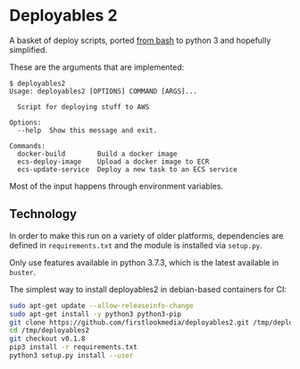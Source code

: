 # Deployables 2

A basket of deploy scripts, ported [from bash](https://github.com/firstlookmedia/deployables) to python 3 and hopefully simplified.

These are the arguments that are implemented:

```
$ deployables2
Usage: deployables2 [OPTIONS] COMMAND [ARGS]...

  Script for deploying stuff to AWS

Options:
  --help  Show this message and exit.

Commands:
  docker-build        Build a docker image
  ecs-deploy-image    Upload a docker image to ECR
  ecs-update-service  Deploy a new task to an ECS service
```

Most of the input happens through environment variables.

## Technology

In order to make this run on a variety of older platforms, dependencies are defined in `requirements.txt` and the module is installed via `setup.py`.

Only use features available in python 3.7.3, which is the latest available in `buster`.

The simplest way to install deployables2 in debian-based containers for CI:

```sh
sudo apt-get update --allow-releaseinfo-change
sudo apt-get install -y python3 python3-pip
git clone https://github.com/firstlookmedia/deployables2.git /tmp/deployables2
cd /tmp/deployables2
git checkout v0.1.8
pip3 install -r requirements.txt
python3 setup.py install --user
```